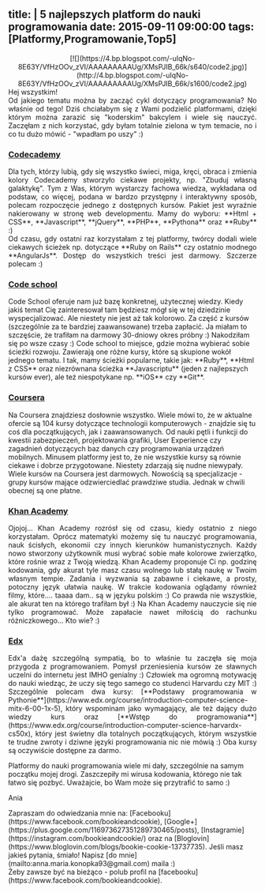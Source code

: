 title: |
	5 najlepszych platform do nauki programowania
date: 2015-09-11 09:00:00
tags: [Platformy,Programowanie,Top5]
---

<div class="separator" style="clear: both; text-align: center!important;">[![](https://4.bp.blogspot.com/-uIqNo-8E63Y/VfHzOOv_zVI/AAAAAAAAAUg/XMsPJIB_66k/s640/code2.jpg)](http://4.bp.blogspot.com/-uIqNo-8E63Y/VfHzOOv_zVI/AAAAAAAAAUg/XMsPJIB_66k/s1600/code2.jpg)</div>

<div class="" style="clear: both;">

<div style="text-align: justify;">  
Hej wszystkim!</div>

<div style="text-align: justify;">Od jakiego tematu można by zacząć cykl dotyczący programowania? No właśnie od tego! Dziś chciałabym się z Wami podzielić platformami, dzięki którym można zarazić się "koderskim" bakcylem i wiele się nauczyć. Zaczęłam z nich korzystać, gdy byłam totalnie zielona w tym temacie, no i co tu dużo mówić - "wpadłam po uszy" :)</div>

### [Codecademy](https://www.codecademy.com/)

<div style="text-align: justify;">Dla tych, którzy lubią, gdy się wszystko świeci, miga, kręci, obraca i zmienia kolory Codecademy stworzyło ciekawe projekty, np. "Zbuduj własną galaktykę". Tym z Was, którym wystarczy fachowa wiedza, wykładana od podstaw, co więcej, podana w bardzo przystępny i interaktywny sposób, polecam rozpoczęcie jednego z dostępnych kursów. Pakiet jest wyraźnie nakierowany w stronę web developmentu. Mamy do wyboru: **Html + CSS**, **Javascript**, **jQuery**, **PHP**, **Pythona** oraz **Ruby** :)</div>

<div style="text-align: justify;">Od czasu, gdy ostatni raz korzystałam z tej platformy, twórcy dodali wiele ciekawych ścieżek np. dotyczące **Ruby on Rails** czy ostatnio modnego **AngularJs**. Dostęp do wszystkich treści jest darmowy. Szczerze polecam :)</div>

### [Code school](https://www.codeschool.com/)

<div>Code School oferuje nam już bazę konkretnej, użytecznej wiedzy. Kiedy jakiś temat Cię zainteresował tam będziesz mógł się w tej dziedzinie wyspecjalizować. Ale niestety nie jest aż tak kolorowo. Za część z kursów (szczególnie za te bardziej zaawansowane) trzeba zapłacić. Ja miałam to szczęście, że trafiłam na darmowy 30-dniowy okres próbny :) Nakodziłam się po wsze czasy :) Code school to miejsce, gdzie można wybierać sobie ścieżki rozwoju. Zawierają one różne kursy, które są skupione wokół jednego tematu. I tak, mamy ścieżki popularne, takie jak: **Ruby**, **Html z CSS** oraz niezrównana ścieżka **Javascriptu** (jeden z najlepszych kursów ever), ale też niespotykane np. **iOS** czy **Git**.  

</div>

### [Coursera](https://www.coursera.org/)

<div>Na Coursera znajdziesz dosłownie wszystko. Wiele mówi to, że w aktualne ofercie są 104 kursy dotyczące technologii komputerowych - znajdzie się tu coś dla początkujących, jak i zaawansowanych. Od nauki pętli i funkcji do kwestii zabezpieczeń, projektowania grafiki, User Experience czy zagadnień dotyczących baz danych czy programowania urządzeń mobilnych. Minusem platformy jest to, że nie wszystkie kursy są równie ciekawe i dobrze przygotowane. Niestety zdarzają się nudne niewypały. Wiele kursów na Coursera jest darmowych. Nowością są specjalizacje - grupy kursów mające odzwierciedlać prawdziwe studia. Jednak w chwili obecnej są one płatne.  

</div>

### [Khan Academy](https://pl.khanacademy.org/)

<div>

<div style="text-align: justify;">Ojojoj... Khan Academy rozrósł się od czasu, kiedy ostatnio z niego korzystałam. Oprócz matematyki możemy się tu nauczyć programowania, nauk ścisłych, ekonomii czy innych kierunków humanistycznych. Każdy nowo stworzony użytkownik musi wybrać sobie małe kolorowe zwierzątko, które rośnie wraz z Twoją wiedzą. Khan Academy proponuje Ci np. godzinę kodowania, gdy akurat tyle masz czasu wolnego lub stałą naukę w Twoim własnym tempie. Zadania i wyzwania są zabawne i ciekawe, a prosty, potoczny język ułatwia naukę. W trakcie kodowania oglądamy również filmy, które.... taaaa dam.. są w języku polskim :) Co prawda nie wszystkie, ale akurat ten na którego trafiłam był :) Na Khan Academy nauczycie się nie tylko programować. Może zapałacie nawet miłością do rachunku różniczkowego... Kto wie? :)</div>

</div>

### [Edx](https://www.edx.org/)

<div style="text-align: justify;">Edx'a dażę szczególną sympatią, bo to właśnie tu zaczęła się moja przygoda z programowaniem. Pomysł przeniesienia kursów ze sławnych uczelni do internetu jest IMHO genialny :) Człowiek ma ogromną motywację do nauki wiedząc, że uczy się tego samego co studenci Harvardu czy MIT :) Szczególnie polecam dwa kursy: [**Podstawy programowania w Pythonie**](https://www.edx.org/course/introduction-computer-science-mitx-6-00-1x-5), który wspominam jako wymagający, ale też dający dużo wiedzy kurs oraz [**Wstęp do programowania**](https://www.edx.org/course/introduction-computer-science-harvardx-cs50x), który jest świetny dla totalnych początkujących, którym wszystkie te trudne zwroty i dziwne języki programowania nic nie mówią :) Oba kursy są oczywiście dostępne za darmo.</div>

Platformy do nauki programowania wiele mi dały, szczególnie na samym początku mojej drogi. Zaszczepiły mi wirusa kodowania, którego nie tak łatwo się pozbyć. Uważajcie, bo Wam może się przytrafić to samo :)  

Ania  

</div>

<div class="stopka" style="clear: both;">Zapraszam do odwiedzania mnie na: [Facebooku](https://www.facebook.com/bookieandcookie), [Google+](https://plus.google.com/116973627351289730465/posts), [Instagramie](https://instagram.com/bookieandcookie/) oraz na [Bloglovin](https://www.bloglovin.com/blogs/bookie-cookie-13737735).  
Jeśli masz jakieś pytania, śmiało! Napisz [do mnie](mailto:anna.maria.konopka93@gmail.com) maila :)</div>

<div class="blogger-post-footer">Żeby zawsze być na bieżąco - polub profil na [facebooku](https://www.facebook.com/bookieandcookie).</div>